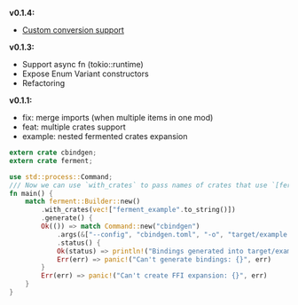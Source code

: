 **v0.1.4:**
- [Custom conversion support](https://github.com/pankcuf/ferment/blob/ff10bec42c55935a3d2b5c457d50e6b5352b418c/ferment-example/src/asyn/query.rs#L1C1-L26C3)

**v0.1.3:**
- Support async fn (tokio::runtime)
- Expose Enum Variant constructors
- Refactoring

**v0.1.1:**

- fix: merge imports (when multiple items in one mod)
- feat: multiple crates support
- example: nested fermented crates expansion
```rust
extern crate cbindgen;
extern crate ferment;

use std::process::Command;
/// Now we can use `with_crates` to pass names of crates that use `[ferment::export]`
fn main() {
    match ferment::Builder::new()
        .with_crates(vec!["ferment_example".to_string()])
        .generate() {
        Ok(()) => match Command::new("cbindgen")
            .args(&["--config", "cbindgen.toml", "-o", "target/example.h"])
            .status() {
            Ok(status) => println!("Bindings generated into target/example.h with status: {}", status),
            Err(err) => panic!("Can't generate bindings: {}", err)
        }
        Err(err) => panic!("Can't create FFI expansion: {}", err)
    }
}
```